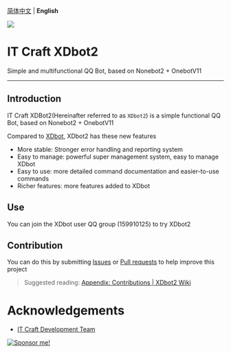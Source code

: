<!--Logo-->

[简体中文](https://github.com/This-is-XiaoDeng/XDbot2#it-craft-xdbot2) | **English**

![](https://socialify.git.ci/This-is-XiaoDeng/XDbot2/image?description=1&forks=1&issues=1&language=1&logo=https://avatars.githubusercontent.com/u/121707950&name=1&owner=1&pulls=1&stargazers=1&theme=Light)

# IT Craft XDbot2

Simple and multifunctional QQ Bot, based on Nonebot2 + OnebotV11
 
-----

## Introduction

IT Craft XDBot2(Hereinafter referred to as `XDbot2`) is a simple functional QQ Bot, based on Nonebot2 + OnebotV11

Compared to [XDbot](https://github.com/This-is-XiaoDeng/XDbot), XDbot2 has these new features

- More stable: Stronger error handling and reporting system
- Easy to manage: powerful super management system, easy to manage XDbot
- Easy to use: more detailed command documentation and easier-to-use commands
- Richer features: more features added to XDbot

## Use

You can join the XDbot user QQ group (159910125) to try XDbot2

## Contribution

You can do this by submitting [Issues](https://github.com/This-is-XiaoDeng/XDbot2/issues) or [Pull requests](https://github.com/This-is-XiaoDeng/XDbot2/pulls) to help improve this project

> Suggested reading: [Appendix: Contributions | XDbot2 Wiki](https://github.com/This-is-XiaoDeng/XDbot2/wiki/%E9%99%84%E5%BD%95%EF%BC%9A%E8%B4%A1%E7%8C%AE) 

# Acknowledgements

- [IT Craft Development Team](https://itcdt.top)

<a href="https://pay.thisisxd.top/"><img src="https://img.shields.io/badge/Sponsor%20me!-green?logo=wechat&amp;logoColor=white&amp;style=flat" alt="Sponsor me!"></a>

